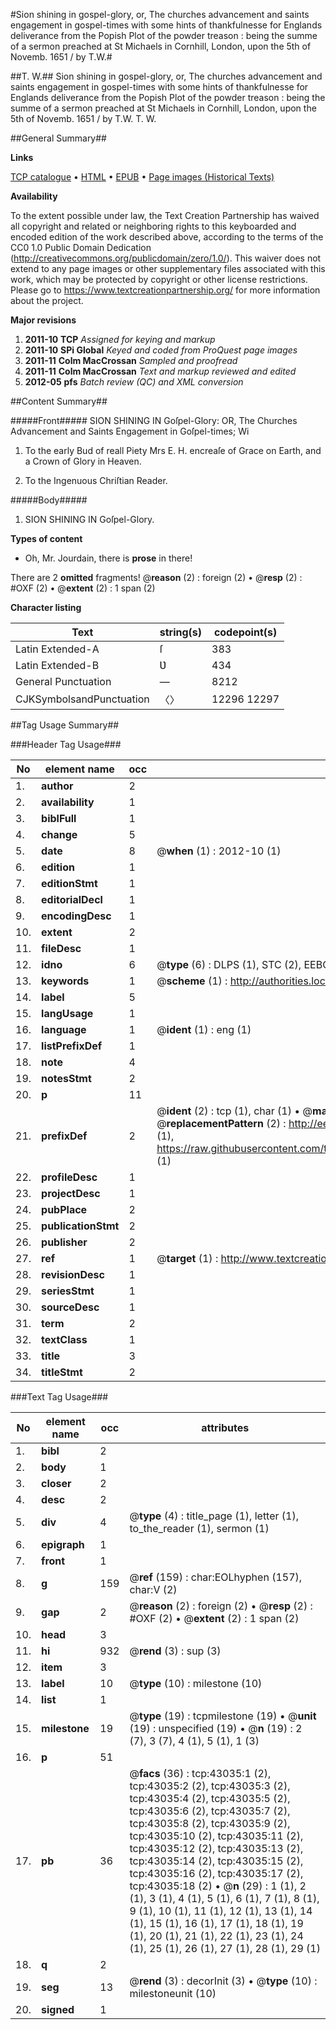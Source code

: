 #Sion shining in gospel-glory, or, The churches advancement and saints engagement in gospel-times with some hints of thankfulnesse for Englands deliverance from the Popish Plot of the powder treason : being the summe of a sermon preached at St Michaels in Cornhill, London, upon the 5th of Novemb. 1651 / by T.W.#

##T. W.##
Sion shining in gospel-glory, or, The churches advancement and saints engagement in gospel-times with some hints of thankfulnesse for Englands deliverance from the Popish Plot of the powder treason : being the summe of a sermon preached at St Michaels in Cornhill, London, upon the 5th of Novemb. 1651 / by T.W.
T. W.

##General Summary##

**Links**

[TCP catalogue](http://www.ota.ox.ac.uk/tcp/)  • 
[HTML](http://tei.it.ox.ac.uk/tcp/Texts-HTML/free/A65/A65411.html)  • 
[EPUB](http://tei.it.ox.ac.uk/tcp/Texts-EPUB/free/A65/A65411.epub) • 
[Page images (Historical Texts)](https://historicaltexts.jisc.ac.uk/eebo-09418372e)

**Availability**

To the extent possible under law, the Text Creation Partnership has waived all copyright and related or neighboring rights to this keyboarded and encoded edition of the work described above, according to the terms of the CC0 1.0 Public Domain Dedication (http://creativecommons.org/publicdomain/zero/1.0/). This waiver does not extend to any page images or other supplementary files associated with this work, which may be protected by copyright or other license restrictions. Please go to https://www.textcreationpartnership.org/ for more information about the project.

**Major revisions**

1. __2011-10__ __TCP__ *Assigned for keying and markup*
1. __2011-10__ __SPi Global__ *Keyed and coded from ProQuest page images*
1. __2011-11__ __Colm MacCrossan__ *Sampled and proofread*
1. __2011-11__ __Colm MacCrossan__ *Text and markup reviewed and edited*
1. __2012-05__ __pfs__ *Batch review (QC) and XML conversion*

##Content Summary##

#####Front#####
SION SHINING IN Goſpel-Glory: OR, The Churches Advancement and Saints Engagement in Goſpel-times; Wi
1. To the early Bud of reall Piety Mrs E. H. encreaſe of Grace on Earth, and a Crown of Glory in Heaven.

1. To the Ingenuous Chriſtian Reader.

#####Body#####

1. SION SHINING IN Goſpel-Glory.

**Types of content**

  * Oh, Mr. Jourdain, there is **prose** in there!

There are 2 **omitted** fragments! 
 @__reason__ (2) : foreign (2)  •  @__resp__ (2) : #OXF (2)  •  @__extent__ (2) : 1 span (2)

**Character listing**


|Text|string(s)|codepoint(s)|
|---|---|---|
|Latin Extended-A|ſ|383|
|Latin Extended-B|Ʋ|434|
|General Punctuation|—|8212|
|CJKSymbolsandPunctuation|〈〉|12296 12297|

##Tag Usage Summary##

###Header Tag Usage###

|No|element name|occ|attributes|
|---|---|---|---|
|1.|__author__|2||
|2.|__availability__|1||
|3.|__biblFull__|1||
|4.|__change__|5||
|5.|__date__|8| @__when__ (1) : 2012-10 (1)|
|6.|__edition__|1||
|7.|__editionStmt__|1||
|8.|__editorialDecl__|1||
|9.|__encodingDesc__|1||
|10.|__extent__|2||
|11.|__fileDesc__|1||
|12.|__idno__|6| @__type__ (6) : DLPS (1), STC (2), EEBO-CITATION (1), OCLC (1), VID (1)|
|13.|__keywords__|1| @__scheme__ (1) : http://authorities.loc.gov/ (1)|
|14.|__label__|5||
|15.|__langUsage__|1||
|16.|__language__|1| @__ident__ (1) : eng (1)|
|17.|__listPrefixDef__|1||
|18.|__note__|4||
|19.|__notesStmt__|2||
|20.|__p__|11||
|21.|__prefixDef__|2| @__ident__ (2) : tcp (1), char (1)  •  @__matchPattern__ (2) : ([0-9\-]+):([0-9IVX]+) (1), (.+) (1)  •  @__replacementPattern__ (2) : http://eebo.chadwyck.com/downloadtiff?vid=$1&page=$2 (1), https://raw.githubusercontent.com/textcreationpartnership/Texts/master/tcpchars.xml#$1 (1)|
|22.|__profileDesc__|1||
|23.|__projectDesc__|1||
|24.|__pubPlace__|2||
|25.|__publicationStmt__|2||
|26.|__publisher__|2||
|27.|__ref__|1| @__target__ (1) : http://www.textcreationpartnership.org/docs/. (1)|
|28.|__revisionDesc__|1||
|29.|__seriesStmt__|1||
|30.|__sourceDesc__|1||
|31.|__term__|2||
|32.|__textClass__|1||
|33.|__title__|3||
|34.|__titleStmt__|2||


###Text Tag Usage###

|No|element name|occ|attributes|
|---|---|---|---|
|1.|__bibl__|2||
|2.|__body__|1||
|3.|__closer__|2||
|4.|__desc__|2||
|5.|__div__|4| @__type__ (4) : title_page (1), letter (1), to_the_reader (1), sermon (1)|
|6.|__epigraph__|1||
|7.|__front__|1||
|8.|__g__|159| @__ref__ (159) : char:EOLhyphen (157), char:V (2)|
|9.|__gap__|2| @__reason__ (2) : foreign (2)  •  @__resp__ (2) : #OXF (2)  •  @__extent__ (2) : 1 span (2)|
|10.|__head__|3||
|11.|__hi__|932| @__rend__ (3) : sup (3)|
|12.|__item__|3||
|13.|__label__|10| @__type__ (10) : milestone (10)|
|14.|__list__|1||
|15.|__milestone__|19| @__type__ (19) : tcpmilestone (19)  •  @__unit__ (19) : unspecified (19)  •  @__n__ (19) : 2 (7), 3 (7), 4 (1), 5 (1), 1 (3)|
|16.|__p__|51||
|17.|__pb__|36| @__facs__ (36) : tcp:43035:1 (2), tcp:43035:2 (2), tcp:43035:3 (2), tcp:43035:4 (2), tcp:43035:5 (2), tcp:43035:6 (2), tcp:43035:7 (2), tcp:43035:8 (2), tcp:43035:9 (2), tcp:43035:10 (2), tcp:43035:11 (2), tcp:43035:12 (2), tcp:43035:13 (2), tcp:43035:14 (2), tcp:43035:15 (2), tcp:43035:16 (2), tcp:43035:17 (2), tcp:43035:18 (2)  •  @__n__ (29) : 1 (1), 2 (1), 3 (1), 4 (1), 5 (1), 6 (1), 7 (1), 8 (1), 9 (1), 10 (1), 11 (1), 12 (1), 13 (1), 14 (1), 15 (1), 16 (1), 17 (1), 18 (1), 19 (1), 20 (1), 21 (1), 22 (1), 23 (1), 24 (1), 25 (1), 26 (1), 27 (1), 28 (1), 29 (1)|
|18.|__q__|2||
|19.|__seg__|13| @__rend__ (3) : decorInit (3)  •  @__type__ (10) : milestoneunit (10)|
|20.|__signed__|1||
